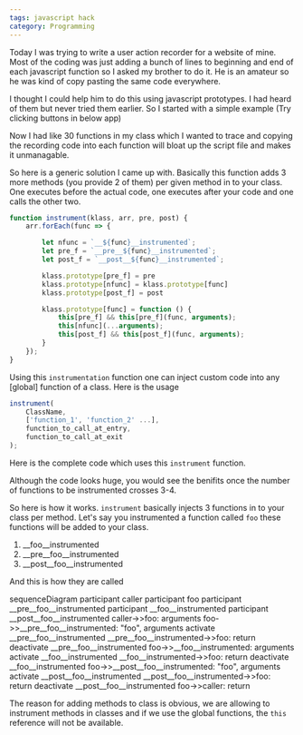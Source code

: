 ```yaml
---
tags: javascript hack
category: Programming
---
```


Today I was trying to write a user action recorder for a website of mine. Most of the coding was just adding a bunch of lines to beginning and end of each javascript function so I asked my brother to do it. He is an amateur so he was kind of copy pasting the same code everywhere.

I thought I could help him to do this using javascript prototypes. I had heard of them but never tried them earlier. So I started with a simple example (Try clicking buttons in below app)

<script async src="//jsfiddle.net/qjvgtxem/1/embed/result,js,html,css"></script>

Now I had like 30 functions in my class which I wanted to trace and copying the recording code into each function will bloat up the script file and makes it unmanagable.

So here is a generic solution I came up with. Basically this function adds 3 more methods (you provide 2 of them) per given method in to your class. One executes before the actual code, one executes after your code and one calls the other two.

```javascript
function instrument(klass, arr, pre, post) {
    arr.forEach(func => {

        let nfunc = `__${func}__instrumented`;
        let pre_f = `__pre__${func}__instrumented`;
        let post_f = `__post__${func}__instrumented`;

        klass.prototype[pre_f] = pre
        klass.prototype[nfunc] = klass.prototype[func]
        klass.prototype[post_f] = post

        klass.prototype[func] = function () {
            this[pre_f] && this[pre_f](func, arguments);
            this[nfunc](...arguments);
            this[post_f] && this[post_f](func, arguments);
        }
    });
}
```

Using this `instrumentation` function one can inject custom code into any [global] function of a class. Here is the usage

```javascript
instrument(
    ClassName, 
    ['function_1', 'function_2' ...],
    function_to_call_at_entry,
    function_to_call_at_exit
);
```

Here is the complete code which uses this `instrument` function.

<script async src="//jsfiddle.net/ze61m57n/embed/js,result,html,css"></script>

Although the code looks huge, you would see the benifits once the number of functions to be instrumented crosses 3-4.


So here is how it works. `instrument` basically injects 3 functions in to your class per method. Let's say you instrumented a function called `foo` these functions will be added to your class.
1. \_\_foo\_\_instrumented
2. \_\_pre\_\_foo\_\_instrumented
3. \_\_post\_\_foo\_\_instrumented

And this is how they are called
<div class="mermaid">
sequenceDiagram
    participant caller
    participant foo
    participant __pre__foo__instrumented
    participant __foo__instrumented
    participant __post__foo__instrumented
    caller->>foo: arguments
    foo->>__pre__foo__instrumented: "foo", arguments
    activate __pre__foo__instrumented
    __pre__foo__instrumented->>foo: return
    deactivate __pre__foo__instrumented
    foo->>__foo__instrumented: arguments
    activate __foo__instrumented
    __foo__instrumented->>foo: return
    deactivate __foo__instrumented
    foo->>__post__foo__instrumented: "foo", arguments
    activate __post__foo__instrumented
    __post__foo__instrumented->>foo: return
    deactivate __post__foo__instrumented
    foo->>caller: return
</div>

The reason for adding methods to class is obvious, we are allowing to instrument methods in classes and if we use the global functions, the `this` reference will not be available.